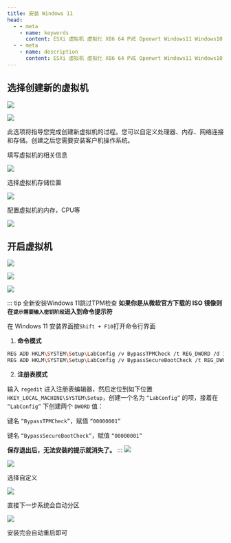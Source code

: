 ```yaml
---
title: 安装 Windows 11
head:
  - - meta
    - name: keywords
      content: ESXi 虚拟机 虚拟化 X86 64 PVE Openwrt Windows11 Windows10 Windows12
  - - meta
    - name: description
      content: ESXi 虚拟机 虚拟化 X86 64 PVE Openwrt Windows11 Windows10 Windows12
---
```


<Links 
  l="https://www.starwindsoftware.com/starwind-v2v-converter"
  i='fab fa-windows'
  t="官网下载 Windows 11 "
  color="#0078D6"
/>

## 选择创建新的虚拟机

![](https://i.theovan.cn/docs/20240421192959.png)

![](https://i.theovan.cn/docs/20240421193033.png)

此选项将指导您完成创建新虚拟机的过程。您可以自定义处理器、内存、网络连接和存储。创建之后您需要安装客户机操作系统。

填写虚拟机的相关信息

![](https://i.theovan.cn/docs/20240421193110.png)

选择虚拟机存储位置

![](https://i.theovan.cn/docs/20240421193200.png)

配置虚拟机的内存，CPU等

![](https://i.theovan.cn/docs/20240421193238.png)

## 开启虚拟机

![](https://i.theovan.cn/docs/20240421193304.png)

![](https://i.theovan.cn/docs/20240421193558.png)

![](https://i.theovan.cn/docs/20240421193618.png)

::: tip 全新安装Windows 11跳过TPM检查
**如果你是从微软官方下载的 ISO 镜像则在`提示需要输入密钥阶段`进入到命令提示符**

在 Windows 11 安装界面按`Shift + F10`打开命令行界面

1. **命令模式**

```sh
REG ADD HKLM\SYSTEM\Setup\LabConfig /v BypassTPMCheck /t REG_DWORD /d 1
REG ADD HKLM\SYSTEM\Setup\LabConfig /v BypassSecureBootCheck /t REG_DWORD /d 1
```

2. **注册表模式**

输入 `regedit` 进入注册表编辑器，然后定位到如下位置 `HKEY_LOCAL_MACHINE\SYSTEM\Setup`，创建一个名为 `“LabConfig”` 的项，接着在 `“LabConfig”` 下创建两个 `DWORD` 值：

键名 `“BypassTPMCheck”`，赋值 `“00000001”`

键名 `“BypassSecureBootCheck”`，赋值 `“00000001”`

**保存退出后，无法安装的提示就消失了。**
:::
![](https://i.theovan.cn/docs/20240421194515.png)

![](https://i.theovan.cn/docs/20240421194619.png)

选择自定义

![](https://i.theovan.cn/docs/20240421194638.png)

直接下一步系统会自动分区

![](https://i.theovan.cn/docs/20240421194724.png)

安装完会自动重启即可
